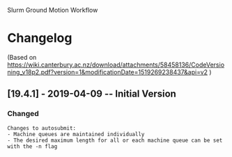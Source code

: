 Slurm Ground Motion Workflow
# Changelog
(Based on https://wiki.canterbury.ac.nz/download/attachments/58458136/CodeVersioning_v18p2.pdf?version=1&modificationDate=1519269238437&api=v2 )

## [19.4.1] - 2019-04-09 -- Initial Version
### Changed
    Changes to autosubmit: 
    - Machine queues are maintained individually
    - The desired maximum length for all or each machine queue can be set with the -n flag 